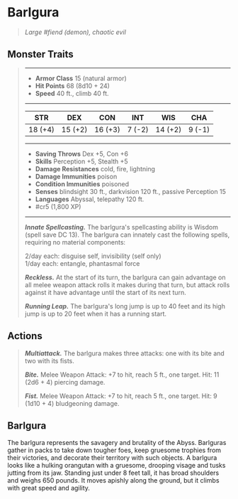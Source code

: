 # Barlgura
>*Large #fiend (demon), chaotic evil*
## Monster Traits
>___
>- **Armor Class** 15 (natural armor)
>- **Hit Points** 68 (8d10 + 24)
>- **Speed** 40 ft., climb 40 ft.
>___
>|STR|DEX|CON|INT|WIS|CHA|
>|:---:|:---:|:---:|:---:|:---:|:---:|
>|18 (+4)|15 (+2)|16 (+3)|7 (-2)|14 (+2)|9 (-1)|
>___
>- **Saving Throws** Dex +5, Con +6
>- **Skills** Perception +5, Stealth +5
>- **Damage Resistances** cold, fire, lightning
>- **Damage Immunities** poison
>- **Condition Immunities** poisoned
>- **Senses** blindsight 30 ft., darkvision 120 ft., passive Perception 15
>- **Languages** Abyssal, telepathy 120 ft.
>- #cr5 (1,800 XP)
>___
>***Innate Spellcasting.*** The barlgura's spellcasting ability is Wisdom (spell save DC 13). The barlgura can innately cast the following spells, requiring no material components:  
>
>2/day each: disguise self, invisibility (self only)  
>1/day each: entangle, phantasmal force  
>
>
>***Reckless.*** At the start of its turn, the barlgura can gain advantage on all melee weapon attack rolls it makes during that turn, but attack rolls against it have advantage until the start of its next turn.  
>
>***Running Leap.*** The barlgura's long jump is up to 40 feet and its high jump is up to 20 feet when it has a running start.  
>
## Actions
>***Multiattack.*** The barlgura makes three attacks: one with its bite and two with its fists.  
>
>***Bite.*** Melee Weapon Attack: +7 to hit, reach 5 ft., one target. Hit: 11 (2d6 + 4) piercing damage.  
>
>***Fist.*** Melee Weapon Attack: +7 to hit, reach 5 ft., one target. Hit: 9 (1d10 + 4) bludgeoning damage.
## Barlgura
The barlgura represents the savagery and brutality of the Abyss. Barlguras gather in packs to take down tougher foes, keep gruesome trophies from their victories, and decorate their territory with such objects.
A barlgura looks like a hulking orangutan with a gruesome, drooping visage and tusks jutting from its jaw. Standing just under 8 feet tall, it has broad shoulders and weighs 650 pounds. It moves apishly along the ground, but it climbs with great speed and agility.